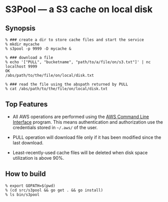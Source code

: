 # S3Pool &mdash; a S3 cache on local disk

## Synopsis

    % ### create a dir to store cache files and start the service
    % mkdir mycache
    % s3pool -p 9999 -D mycache &

    % ### download a file 
    % echo '["PULL", "bucketname", "path/to/a/file/on/s3.txt"]' | nc localhost 9999
    OK
    /abs/path/to/the/file/on/local/disk.txt

    % ### read the file using the abspath returned by PULL
    % cat /abs/path/to/the/file/on/local/disk.txt
    

## Top Features

+ All AWS operations are performed using the [AWS Command Line
Interface](https://aws.amazon.com/cli/) program. This means
authentication and authorization use the credentials stored in
`~/.aws/` of the user.

+ PULL operation will download file only if it has been modified since
the last download. 

+ Least-recently-used cache files will be deleted when disk space
utilization is above 90%.

## How to build

    % export GOPATH=$(pwd)
    % (cd src/s3pool && go get . && go install)
    % ls bin/s3pool

